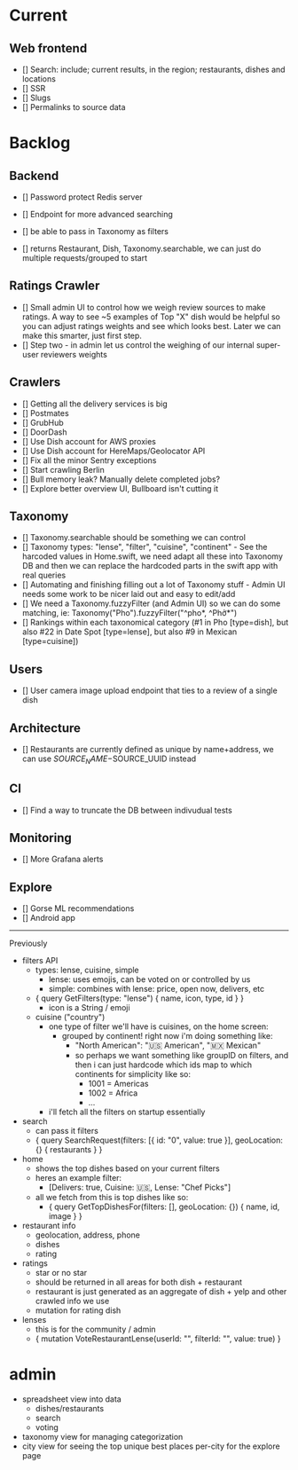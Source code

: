 # Current

## Web frontend
 - [] Search: include; current results, in the region; restaurants, dishes and locations
 - [] SSR
 - [] Slugs
 - [] Permalinks to source data

# Backlog

## Backend

 - [] Password protect Redis server
 - [] Endpoint for more advanced searching

 - [] be able to pass in Taxonomy as filters
 - [] returns Restaurant, Dish, Taxonomy.searchable, we can just do multiple requests/grouped to start

## Ratings Crawler

 - [] Small admin UI to control how we weigh review sources to make ratings. A way to see ~5 examples of Top "X" dish would be helpful so you can adjust ratings weights and see which looks best. Later we can make this smarter, just first step.
 - [] Step two - in admin let us control the weighing of our internal super-user reviewers weights

## Crawlers

 - [] Getting all the delivery services is big
 - [] Postmates
 - [] GrubHub
 - [] DoorDash
 - [] Use Dish account for AWS proxies
 - [] Use Dish account for HereMaps/Geolocator API
 - [] Fix all the minor Sentry exceptions
 - [] Start crawling Berlin
 - [] Bull memory leak? Manually delete completed jobs?
 - [] Explore better overview UI, Bullboard isn't cutting it

## Taxonomy

 - [] Taxonomy.searchable should be something we can control
 - [] Taxonomy types: "lense", "filter", "cuisine", "continent" - See the harcoded values in Home.swift, we need adapt all these into Taxonomy DB and then we can replace the hardcoded parts in the swift app with real queries
 - [] Automating and finishing filling out a lot of Taxonomy stuff - Admin UI needs some work to be nicer laid out and easy to edit/add
 - [] We need a Taxonomy.fuzzyFilter (and Admin UI) so we can do some matching, ie: Taxonomy("Pho").fuzzyFilter("^pho*, ^Phở*")
 - [] Rankings within each taxonomical category (#1 in Pho [type=dish], but also #22 in Date Spot [type=lense], but also #9 in Mexican [type=cuisine])

## Users
 - [] User camera image upload endpoint that ties to a review of a single dish

## Architecture

 - [] Restaurants are currently defined as unique by name+address, we can use $SOURCE_NAME-$SOURCE_UUID instead

## CI

 - [] Find a way to truncate the DB between indivudual tests

## Monitoring

 - [] More Grafana alerts

## Explore

 - [] Gorse ML recommendations
 - [] Android app

---

Previously

- filters API
  - types: lense, cuisine, simple
    - lense: uses emojis, can be voted on or controlled by us
    - simple: combines with lense: price, open now, delivers, etc
  - { query GetFilters(type: "lense") { name, icon, type, id } }
    - icon is a String / emoji
  - cuisine ("country")
    - one type of filter we'll have is cuisines, on the home screen:
      - grouped by continent! right now i'm doing something like:
        - "North American": "🇺🇸 American", "🇲🇽 Mexican"
        - so perhaps we want something like groupID on filters, and then i can just hardcode which ids map to which continents for simplicity like so:
          - 1001 = Americas
          - 1002 = Africa
          - ...
    - i'll fetch all the filters on startup essentially
- search
  - can pass it filters
  - { query SearchRequest(filters: [{ id: "0", value: true }], geoLocation: {} { restaurants } }
- home
  - shows the top dishes based on your current filters
  - heres an example filter:
    - [Delivers: true, Cuisine: 🇺🇸, Lense: "Chef Picks"]
  - all we fetch from this is top dishes like so:
    - { query GetTopDishesFor(filters: [], geoLocation: {}) { name, id, image } }
- restaurant info
  - geolocation, address, phone
  - dishes
  - rating
- ratings
  - star or no star
  - should be returned in all areas for both dish + restaurant
  - restaurant is just generated as an aggregate of dish + yelp and other crawled info we use
  - mutation for rating dish
- lenses
  - this is for the community / admin
  - { mutation VoteRestaurantLense(userId: "", filterId: "", value: true) }

# admin

- spreadsheet view into data
  - dishes/restaurants
  - search
  - voting
- taxonomy view for managing categorization
- city view for seeing the top unique best places per-city for the explore page

